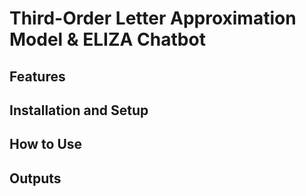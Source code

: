 # **Third-Order Letter Approximation Model & ELIZA Chatbot**


## **Features**

## **Installation and Setup**

## **How to Use**

## **Outputs**

